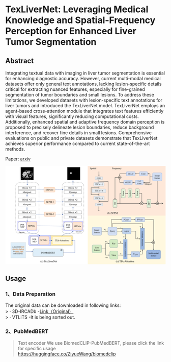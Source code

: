 # TexLiverNet: Leveraging Medical Knowledge and Spatial-Frequency Perception for Enhanced Liver Tumor Segmentation

## Abstract

[//]: # (This repository contains the code for the paper **"PTQ4RIS: An Effective and Efficient Post-Training Quantization Framework for Referring Image Segmentation"**.)

Integrating textual data with imaging in liver tumor segmentation is essential for enhancing diagnostic accuracy.
However, current multi-modal medical datasets offer only general text annotations, lacking lesion-specific details critical for extracting nuanced features, especially for fine-grained segmentation of tumor boundaries and small lesions. 
To address these limitations, we developed datasets with lesion-specific text annotations for liver tumors and introduced the TexLiverNet model. 
TexLiverNet employs an agent-based cross-attention module that integrates text features efficiently with visual features, significantly reducing computational costs. 
Additionally, enhanced spatial and adaptive frequency domain perception is proposed to precisely delineate lesion boundaries, reduce background interference, and recover fine details in small lesions. 
Comprehensive evaluations on public and private datasets demonstrate that TexLiverNet achieves superior performance compared to current state-of-the-art methods. 

Paper: [arxiv](https://export.arxiv.org/abs/2411.04595) 

![image](over.png)

## Usage

### 1、Data Preparation
 The original data can be downloaded in following links:  
    >  · 3D-IRCADb -[Link（Original）](https://www.ircad.fr/research/data-sets/liver-segmentation-3d-ircadb-01/)  
    >  · VTLiTS -It is being sorted out.
### 2、PubMedBERT  
   > Text encoder We use BiomedCLIP-PubMedBERT, please click the link for specific usage  
   > https://huggingface.co/ZiyueWang/biomedclip
